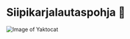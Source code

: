 # Siipikarjalautaspohja :baby_chick:

![Image of Yaktocat](https://octodex.github.com/images/yaktocat.png)

